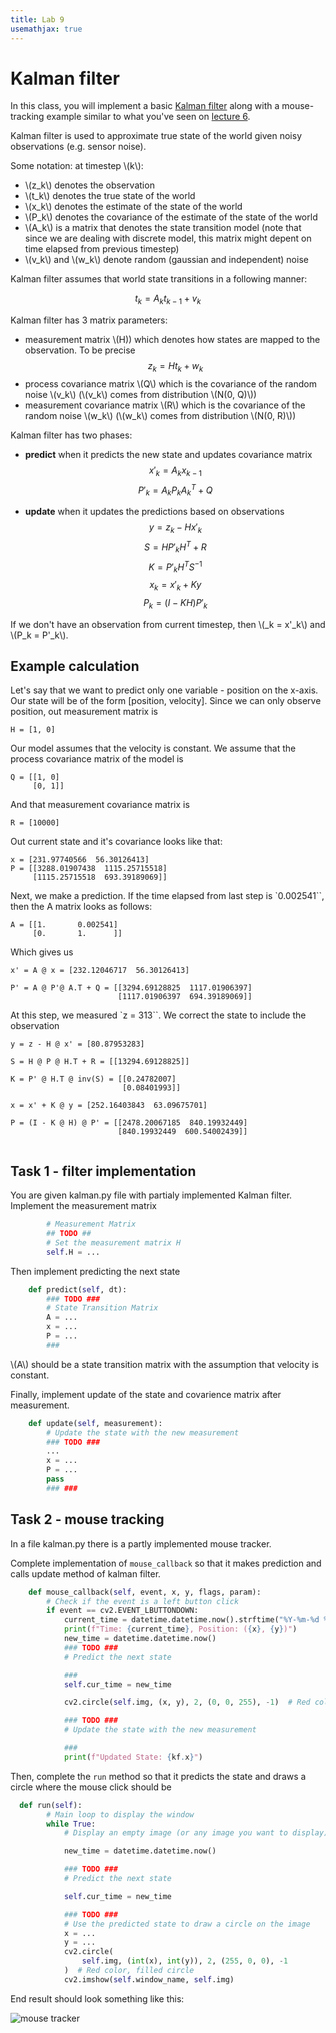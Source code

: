 ```yaml
---
title: Lab 9
usemathjax: true
---
```

<script type="text/javascript" id="MathJax-script" async
  src="https://cdn.jsdelivr.net/npm/mathjax@3/es5/tex-mml-chtml.js">
</script>

# Kalman filter

In this class, you will implement a basic [Kalman filter](https://en.wikipedia.org/wiki/Kalman_filter) along with a mouse-tracking example similar to what you've seen on [lecture 6](https://docs.google.com/presentation/d/e/2PACX-1vSz1_lcR62_W_70RWyGCPF-Fo27qdCqLja3BiG2DSFc6O-GOUDKi9tNskNLJgnpWl0bnpCcE5ucM9I4/pub?start=false&loop=false&delayms=3000#slide=id.g1ec40388a3a_0_17).

Kalman filter is used to approximate true state of the world given noisy observations (e.g. sensor noise). 

Some notation: at timestep \\(k\\):
- \\(z_k\\) denotes the observation
- \\(t_k\\) denotes the true state of the world
- \\(x_k\\) denotes the estimate of the state of the world
- \\(P_k\\) denotes the  covariance of the estimate of the state of the world
- \\(A_k\\) is a matrix that denotes the state transition model (note that since we are dealing with discrete model, this matrix might depent on time elapsed from previous timestep)
- \\(v_k\\) and \\(w_k\\) denote random (gaussian and independent) noise

Kalman filter assumes that world state transitions in a following manner:

$$ t_{k} = A_k t_{k-1} + v_k  $$


Kalman filter has 3 matrix parameters:

- measurement matrix \\(H\)) which denotes how states are mapped to the observation. To be precise 
  $$ z_k = H t_k + w_k $$
- process covariance matrix \\(Q\\) which is the covariance of the random noise \\(v_k\\) (\\(v_k\\) comes from distribution \\(N(0, Q)\\))
- measurement covariance matrix \\(R\\) which is the covariance of the random noise \\(w_k\\) (\\(w_k\\) comes from distribution \\(N(0, R)\\)) 

Kalman filter has two phases:

- **predict** when it predicts the new state and updates covariance matrix
  $$ x'_k = A_k x_{k-1} $$
  $$ P'_k = A_k P_k A_k^T + Q $$

- **update** when it updates the predictions based on observations
  $$ y = z_k - Hx'_k $$
  $$ S = HP'_kH^T + R$$
  $$ K = P'_kH^TS^{-1} $$
  $$ x_k = x'_k + Ky$$
  $$ P_k = (I - KH)P'_k  $$

If we don't have an observation from current timestep, then \\(_k = x'_k\\) and \\(P_k = P'_k\\).

## Example calculation

Let's say that we want to predict only one variable - position on the x-axis.
Our state will be of the form [position, velocity]. 
Since we can only observe position, out measurement matrix is
```
H = [1, 0]
``` 
Our model assumes that the velocity is constant.
We assume that the process covariance matrix of the model is
```
Q = [[1, 0]
     [0, 1]]
```
And that measurement covariance matrix is
```
R = [10000]
```
Out current state and it's covariance looks like that:
```
x = [231.97740566  56.30126413]
P = [[3288.01907438  1115.25715518]
     [1115.25715518  693.39189069]]
```

Next, we make a prediction. If the time elapsed from last step is `0.002541``, then the A matrix looks as follows:
```
A = [[1.       0.002541]
     [0.       1.      ]]
```
Which gives us
```
x' = A @ x = [232.12046717  56.30126413]

P' = A @ P'@ A.T + Q = [[3294.69128825  1117.01906397]
                        [1117.01906397  694.39189069]]

```
At this step, we measured `z = 313``.
We correct the state to include the observation

```
y = z - H @ x' = [80.87953283]

S = H @ P @ H.T + R = [[13294.69128825]]

K = P' @ H.T @ inv(S) = [[0.24782007]
                         [0.08401993]]

x = x' + K @ y = [252.16403843  63.09675701]

P = (I - K @ H) @ P' = [[2478.20067185  840.19932449]
                        [840.19932449  600.54002439]]


```

## Task 1 - filter implementation

You are given kalman.py file with partialy implemented Kalman filter.
Implement the measurement matrix
```python
        # Measurement Matrix
        ## TODO ##
        # Set the measurement matrix H
        self.H = ...
```
Then implement predicting the next state
```python
    def predict(self, dt):
        ### TODO ###
        # State Transition Matrix
        A = ...
        x = ...
        P = ...
        ###
```
\\(A\\) should be a state transition matrix with the assumption that velocity is constant.

Finally, implement update of the state and covarience matrix after measurement.
```python
    def update(self, measurement):
        # Update the state with the new measurement
        ### TODO ###
        ...
        x = ...
        P = ...
        pass
        ### ###
```

## Task 2 - mouse tracking

In a file kalman.py there is a partly implemented mouse tracker. 

Complete implementation of `mouse_callback` so that it makes prediction and calls update method of kalman filter. 
```python
    def mouse_callback(self, event, x, y, flags, param):
        # Check if the event is a left button click
        if event == cv2.EVENT_LBUTTONDOWN:
            current_time = datetime.datetime.now().strftime("%Y-%m-%d %H:%M:%S")
            print(f"Time: {current_time}, Position: ({x}, {y})")
            new_time = datetime.datetime.now()
            ### TODO ###
            # Predict the next state

            ###
            self.cur_time = new_time

            cv2.circle(self.img, (x, y), 2, (0, 0, 255), -1)  # Red color, filled circle

            ### TODO ###
            # Update the state with the new measurement

            ###
            print(f"Updated State: {kf.x}")
```

Then, complete the `run` method so that it predicts the state and draws a circle where the mouse click should be

```python
  def run(self):
        # Main loop to display the window
        while True:
            # Display an empty image (or any image you want to display)

            new_time = datetime.datetime.now()

            ### TODO ###
            # Predict the next state

            self.cur_time = new_time

            ### TODO ###
            # Use the predicted state to draw a circle on the image
            x = ...
            y = ...
            cv2.circle(
                self.img, (int(x), int(y)), 2, (255, 0, 0), -1
            )  # Red color, filled circle
            cv2.imshow(self.window_name, self.img)
```

End result should look something like this:

![mouse tracker](mouse_filter.png "Mouse Tracker")